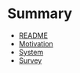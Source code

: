 # Summary
- [README](./README.md)
- [Motivation](./motivation.md)
- [System](./system.md)
- [Survey](./survey.md)
